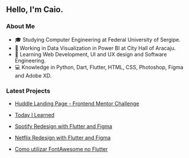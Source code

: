 <h2> Hello, I'm Caio. </h2>

<h3> About Me </h3>

- 🎓 Studying Computer Engineering at Federal University of Sergipe.
- 💼 Working in Data Visualization in Power BI at City Hall of Aracaju.
- 🌱 Learning Web Development, UI and UX design and Software Engineering.
- 💻 Knowledge in Python, Dart, Flutter, HTML, CSS, Photoshop, Figma and Adobe XD.

<h3> Latest Projects </h3>

- [Huddle Landing Page - Frontend Mentor Challenge](https://github.com/caiovini64/Huddle-Landing-Page)
- [Today I Learned](https://github.com/caiovini64/til)
- [Spotify Redesign with Flutter and Figma](https://github.com/caiovini64/flutter_spotify_redesign)
- [Netflix Redesign with Flutter and Figma](https://github.com/caiovini64/flutter_NetflixLoginPage)


- [Como utilizar FontAwesome no Flutter](https://medium.com/@caioj3505/como-utilizar-ofontawesome-no-flutter-bc2cd5eb6ba9)




